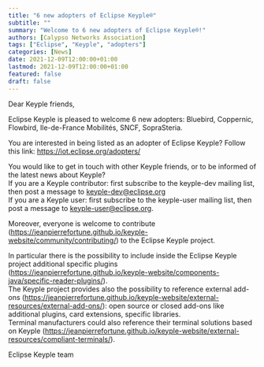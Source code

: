 ```yaml
---
title: "6 new adopters of Eclipse Keyple®"
subtitle: ""
summary: "Welcome to 6 new adopters of Eclipse Keyple®!"
authors: [Calypso Networks Association]
tags: ["Eclipse", "Keyple", "adopters"]
categories: [News]
date: 2021-12-09T12:00:00+01:00
lastmod: 2021-12-09T12:00:00+01:00
featured: false
draft: false
---
```


Dear Keyple friends,

Eclipse Keyple is pleased to welcome 6 new adopters: Bluebird, Coppernic, Flowbird, Ile-de-France Mobilités, SNCF, SopraSteria.

You are interested in being listed as an adopter of Eclipse Keyple? Follow this link: https://iot.eclipse.org/adopters/

You would like to get in touch with other Keyple friends, or to be informed of the latest news about Keyple?\
If you are a Keyple contributor: first subscribe to the keyple-dev mailing list, then post a message to keyple-dev@eclipse.org\
If you are a Keyple user: first subscribe to the keyple-user mailing list, then post a message to keyple-user@eclipse.org.

Moreover, everyone is welcome to contribute (https://jeanpierrefortune.github.io/keyple-website/community/contributing/) to the Eclipse Keyple project.

In particular there is the possibility to include inside the Eclipse Keyple project additional specific plugins (https://jeanpierrefortune.github.io/keyple-website/components-java/specific-reader-plugins/).\
The Keyple project provides also the possibility to reference external add-ons (https://jeanpierrefortune.github.io/keyple-website/external-resources/external-add-ons/): open source or closed add-ons like additional plugins, card extensions, specific libraries.\
Terminal manufacturers could also reference their terminal solutions based on Keyple (https://jeanpierrefortune.github.io/keyple-website/external-resources/compliant-terminals/).

Eclipse Keyple team